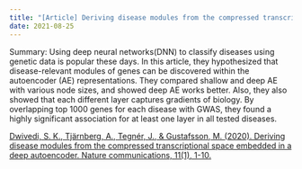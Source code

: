 ```yaml
---
title: "[Article] Deriving disease modules from the compressed transcriptional space embedded in a deep autoencoder."
date: 2021-08-25
---
```



Summary: Using deep neural networks(DNN) to classify diseases using genetic data is popular these days. In this article, they hypothesized that disease-relevant modules of genes can be discovered within the autoencoder (AE) representations. They compared shallow and deep AE with various node sizes, and showed deep AE works better. Also, they also showed that each different layer captures gradients of biology. By overlapping top 1000 genes for each disease with GWAS, they found a highly significant association for at least one layer in all tested diseases.

<!-- ![Image](https://media.springernature.com/full/springer-static/image/art%3A10.1038%2Fs41593-020-0641-7/MediaObjects/41593_2020_641_Fig2_HTML.png#50) -->

[Dwivedi, S. K., Tjärnberg, A., Tegnér, J., & Gustafsson, M. (2020). Deriving disease modules from the compressed transcriptional space embedded in a deep autoencoder. Nature communications, 11(1), 1-10.](https://www.nature.com/articles/s41467-020-14666-6) <br/>
